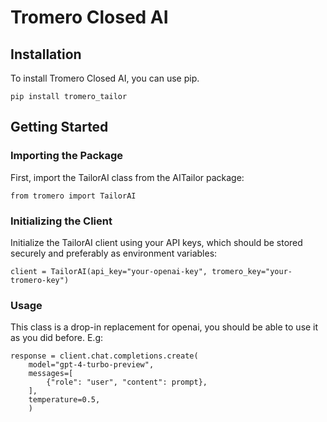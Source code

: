 # Tromero Closed AI

## Installation

To install Tromero Closed AI, you can use pip.

```
pip install tromero_tailor
```

## Getting Started
### Importing the Package

First, import the TailorAI class from the AITailor package:

```
from tromero import TailorAI
```

### Initializing the Client

Initialize the TailorAI client using your API keys, which should be stored securely and preferably as environment variables:

```
client = TailorAI(api_key="your-openai-key", tromero_key="your-tromero-key")
```

### Usage

This class is a drop-in replacement for openai, you should be able to use it as you did before. E.g:

```
response = client.chat.completions.create(
    model="gpt-4-turbo-preview",
    messages=[
        {"role": "user", "content": prompt},
    ],
    temperature=0.5,
    )
```